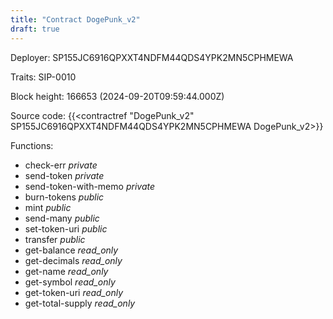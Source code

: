 ```yaml
---
title: "Contract DogePunk_v2"
draft: true
---
```

Deployer: SP155JC6916QPXXT4NDFM44QDS4YPK2MN5CPHMEWA

Traits:
 SIP-0010



Block height: 166653 (2024-09-20T09:59:44.000Z)

Source code: {{<contractref "DogePunk_v2" SP155JC6916QPXXT4NDFM44QDS4YPK2MN5CPHMEWA DogePunk_v2>}}

Functions:

* check-err _private_
* send-token _private_
* send-token-with-memo _private_
* burn-tokens _public_
* mint _public_
* send-many _public_
* set-token-uri _public_
* transfer _public_
* get-balance _read_only_
* get-decimals _read_only_
* get-name _read_only_
* get-symbol _read_only_
* get-token-uri _read_only_
* get-total-supply _read_only_
